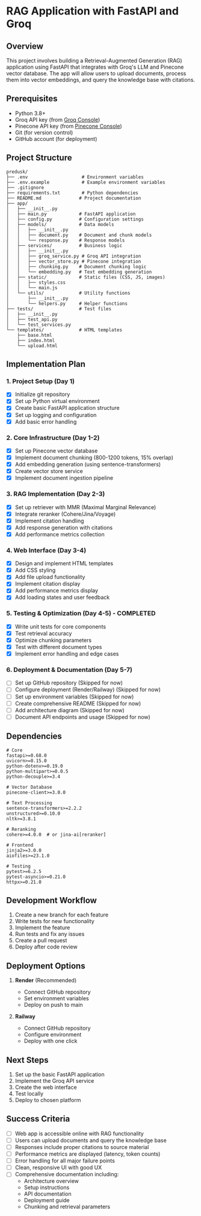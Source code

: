 # RAG Application with FastAPI and Groq

## Overview
This project involves building a Retrieval-Augmented Generation (RAG) application using FastAPI that integrates with Groq's LLM and Pinecone vector database. The app will allow users to upload documents, process them into vector embeddings, and query the knowledge base with citations.

## Prerequisites
- Python 3.8+
- Groq API key (from [Groq Console](https://console.groq.com/))
- Pinecone API key (from [Pinecone Console](https://app.pinecone.io/))
- Git (for version control)
- GitHub account (for deployment)

## Project Structure
```
predusk/
├── .env                    # Environment variables
├── .env.example            # Example environment variables
├── .gitignore
├── requirements.txt        # Python dependencies
├── README.md              # Project documentation
├── app/
│   ├── __init__.py
│   ├── main.py            # FastAPI application
│   ├── config.py          # Configuration settings
│   ├── models/            # Data models
│   │   ├── __init__.py
│   │   ├── document.py    # Document and chunk models
│   │   └── response.py    # Response models
│   ├── services/          # Business logic
│   │   ├── __init__.py
│   │   ├── groq_service.py # Groq API integration
│   │   ├── vector_store.py # Pinecone integration
│   │   ├── chunking.py    # Document chunking logic
│   │   └── embedding.py   # Text embedding generation
│   ├── static/            # Static files (CSS, JS, images)
│   │   ├── styles.css
│   │   └── main.js
│   └── utils/             # Utility functions
│       ├── __init__.py
│       └── helpers.py     # Helper functions
├── tests/                 # Test files
│   ├── __init__.py
│   ├── test_api.py
│   └── test_services.py
└── templates/             # HTML templates
    ├── base.html
    ├── index.html
    └── upload.html
```

## Implementation Plan

### 1. Project Setup (Day 1)
- [x] Initialize git repository
- [x] Set up Python virtual environment
- [x] Create basic FastAPI application structure
- [x] Set up logging and configuration
- [x] Add basic error handling

### 2. Core Infrastructure (Day 1-2)
- [x] Set up Pinecone vector database
- [x] Implement document chunking (800-1200 tokens, 15% overlap)
- [x] Add embedding generation (using sentence-transformers)
- [x] Create vector store service
- [x] Implement document ingestion pipeline

### 3. RAG Implementation (Day 2-3)
- [x] Set up retriever with MMR (Maximal Marginal Relevance)
- [x] Integrate reranker (Cohere/Jina/Voyage)
- [x] Implement citation handling
- [x] Add response generation with citations
- [x] Add performance metrics collection

### 4. Web Interface (Day 3-4)
- [x] Design and implement HTML templates
- [x] Add CSS styling
- [x] Add file upload functionality
- [x] Implement citation display
- [x] Add performance metrics display
- [x] Add loading states and user feedback

### 5. Testing & Optimization (Day 4-5) - COMPLETED
- [x] Write unit tests for core components
- [x] Test retrieval accuracy
- [x] Optimize chunking parameters
- [x] Test with different document types
- [x] Implement error handling and edge cases

### 6. Deployment & Documentation (Day 5-7)
- [ ] Set up GitHub repository (Skipped for now)
- [ ] Configure deployment (Render/Railway) (Skipped for now)
- [ ] Set up environment variables (Skipped for now)
- [ ] Create comprehensive README (Skipped for now)
- [ ] Add architecture diagram (Skipped for now)
- [ ] Document API endpoints and usage (Skipped for now)

## Dependencies
```
# Core
fastapi>=0.68.0
uvicorn>=0.15.0
python-dotenv>=0.19.0
python-multipart>=0.0.5
python-decouple>=3.4

# Vector Database
pinecone-client>=3.0.0

# Text Processing
sentence-transformers>=2.2.2
unstructured>=0.10.0
nltk>=3.8.1

# Reranking
cohere>=4.0.0  # or jina-ai[reranker]

# Frontend
jinja2>=3.0.0
aiofiles>=23.1.0

# Testing
pytest>=6.2.5
pytest-asyncio>=0.21.0
httpx>=0.21.0
```

## Development Workflow
1. Create a new branch for each feature
2. Write tests for new functionality
3. Implement the feature
4. Run tests and fix any issues
5. Create a pull request
6. Deploy after code review

## Deployment Options
1. **Render** (Recommended)
   - Connect GitHub repository
   - Set environment variables
   - Deploy on push to main

2. **Railway**
   - Connect GitHub repository
   - Configure environment
   - Deploy with one click

## Next Steps
1. Set up the basic FastAPI application
2. Implement the Groq API service
3. Create the web interface
4. Test locally
5. Deploy to chosen platform

## Success Criteria
- [ ] Web app is accessible online with RAG functionality
- [ ] Users can upload documents and query the knowledge base
- [ ] Responses include proper citations to source material
- [ ] Performance metrics are displayed (latency, token counts)
- [ ] Error handling for all major failure points
- [ ] Clean, responsive UI with good UX
- [ ] Comprehensive documentation including:
  - Architecture overview
  - Setup instructions
  - API documentation
  - Deployment guide
  - Chunking and retrieval parameters
